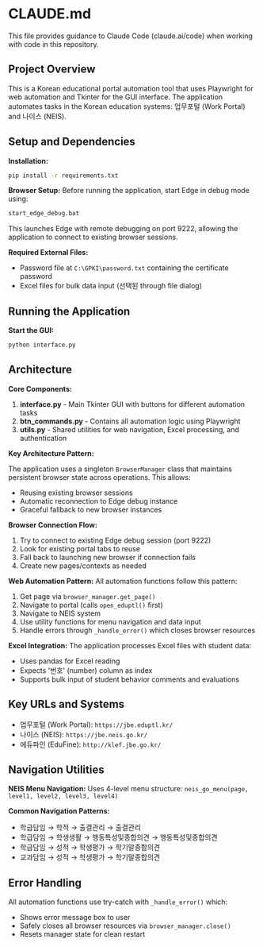 # CLAUDE.md

This file provides guidance to Claude Code (claude.ai/code) when working with code in this repository.

## Project Overview

This is a Korean educational portal automation tool that uses Playwright for web automation and Tkinter for the GUI interface. The application automates tasks in the Korean education systems: 업무포털 (Work Portal) and 나이스 (NEIS).

## Setup and Dependencies

**Installation:**
```bash
pip install -r requirements.txt
```

**Browser Setup:**
Before running the application, start Edge in debug mode using:
```bash
start_edge_debug.bat
```
This launches Edge with remote debugging on port 9222, allowing the application to connect to existing browser sessions.

**Required External Files:**
- Password file at `C:\GPKI\password.txt` containing the certificate password
- Excel files for bulk data input (선택된 through file dialog)

## Running the Application

**Start the GUI:**
```bash
python interface.py
```

## Architecture

**Core Components:**

1. **interface.py** - Main Tkinter GUI with buttons for different automation tasks
2. **btn_commands.py** - Contains all automation logic using Playwright
3. **utils.py** - Shared utilities for web navigation, Excel processing, and authentication

**Key Architecture Pattern:**

The application uses a singleton `BrowserManager` class that maintains persistent browser state across operations. This allows:
- Reusing existing browser sessions
- Automatic reconnection to Edge debug instance
- Graceful fallback to new browser instances

**Browser Connection Flow:**
1. Try to connect to existing Edge debug session (port 9222)
2. Look for existing portal tabs to reuse
3. Fall back to launching new browser if connection fails
4. Create new pages/contexts as needed

**Web Automation Pattern:**
All automation functions follow this pattern:
1. Get page via `browser_manager.get_page()`
2. Navigate to portal (calls `open_eduptl()` first)
3. Navigate to NEIS system
4. Use utility functions for menu navigation and data input
5. Handle errors through `_handle_error()` which closes browser resources

**Excel Integration:**
The application processes Excel files with student data:
- Uses pandas for Excel reading
- Expects '번호' (number) column as index
- Supports bulk input of student behavior comments and evaluations

## Key URLs and Systems

- 업무포털 (Work Portal): `https://jbe.eduptl.kr/`
- 나이스 (NEIS): `https://jbe.neis.go.kr/` 
- 에듀파인 (EduFine): `http://klef.jbe.go.kr/`

## Navigation Utilities

**NEIS Menu Navigation:**
Uses 4-level menu structure: `neis_go_menu(page, level1, level2, level3, level4)`

**Common Navigation Patterns:**
- 학급담임 → 학적 → 출결관리 → 출결관리
- 학급담임 → 학생생활 → 행동특성및종합의견 → 행동특성및종합의견  
- 학급담임 → 성적 → 학생평가 → 학기말종합의견
- 교과담임 → 성적 → 학생평가 → 학기말종합의견

## Error Handling

All automation functions use try-catch with `_handle_error()` which:
- Shows error message box to user
- Safely closes all browser resources via `browser_manager.close()`
- Resets manager state for clean restart